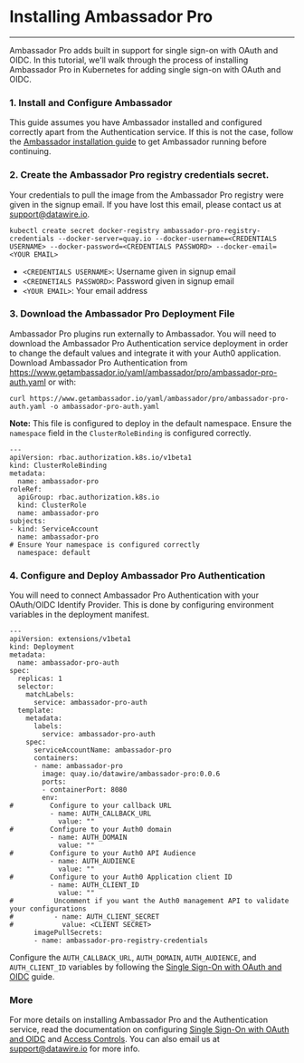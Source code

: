 # Installing Ambassador Pro
---

Ambassador Pro adds built in support for single sign-on with OAuth and OIDC. In this tutorial, we'll walk through the process of installing Ambassador Pro in Kubernetes for adding single sign-on with OAuth and OIDC. 

### 1. Install and Configure Ambassador
This guide assumes you have Ambassador installed and configured correctly apart from the Authentication service. If this is not the case, follow the [Ambassador installation guide](/user-guide/getting-started) to get Ambassador running before continuing.

### 2. Create the Ambassador Pro registry credentials secret.
Your credentials to pull the image from the Ambassador Pro registry were given in the signup email. If you have lost this email, please contact us at support@datawire.io.

```
kubectl create secret docker-registry ambassador-pro-registry-credentials --docker-server=quay.io --docker-username=<CREDENTIALS USERNAME> --docker-password=<CREDENTIALS PASSWORD> --docker-email=<YOUR EMAIL>
```
- `<CREDENTIALS USERNAME>`: Username given in signup email
- `<CREDNETIALS PASSWORD>`: Password given in signup email
- `<YOUR EMAIL>`: Your email address

### 3. Download the Ambassador Pro Deployment File 
Ambassador Pro plugins run externally to Ambassador. You will need to download the Ambassador Pro Authentication service deployment in order to change the default values and integrate it with your Auth0 application. Download Ambassador Pro Authentication from https://www.getambassador.io/yaml/ambassador/pro/ambassador-pro-auth.yaml or with:

```
curl https://www.getambassador.io/yaml/ambassador/pro/ambassador-pro-auth.yaml -o ambassador-pro-auth.yaml
```
**Note:** This file is configured to deploy in the default namespace. Ensure the `namespace` field in the `ClusterRoleBinding` is configured correctly.

```
---
apiVersion: rbac.authorization.k8s.io/v1beta1
kind: ClusterRoleBinding
metadata:
  name: ambassador-pro
roleRef:
  apiGroup: rbac.authorization.k8s.io
  kind: ClusterRole
  name: ambassador-pro
subjects:
- kind: ServiceAccount
  name: ambassador-pro
# Ensure Your namespace is configured correctly
  namespace: default 
```

### 4. Configure and Deploy Ambassador Pro Authentication
You will need to connect Ambassador Pro Authentication with your OAuth/OIDC Identify Provider. This is done by configuring environment variables in the deployment manifest.

```
---
apiVersion: extensions/v1beta1
kind: Deployment
metadata:
  name: ambassador-pro-auth
spec:
  replicas: 1
  selector:
    matchLabels:
      service: ambassador-pro-auth
  template:
    metadata:
      labels:
        service: ambassador-pro-auth
    spec:
      serviceAccountName: ambassador-pro
      containers:
      - name: ambassador-pro
        image: quay.io/datawire/ambassador-pro:0.0.6
        ports:
        - containerPort: 8080
        env:
#         Configure to your callback URL
          - name: AUTH_CALLBACK_URL
            value: ""
#         Configure to your Auth0 domain
          - name: AUTH_DOMAIN
            value: ""
#         Configure to your Auth0 API Audience
          - name: AUTH_AUDIENCE
            value: ""
#         Configure to your Auth0 Application client ID
          - name: AUTH_CLIENT_ID
            value: ""
#          Uncomment if you want the Auth0 management API to validate your configurations
#          - name: AUTH_CLIENT_SECRET
#            value: <CLIENT SECRET>
      imagePullSecrets:
      - name: ambassador-pro-registry-credentials
```

Configure the `AUTH_CALLBACK_URL`, `AUTH_DOMAIN`, `AUTH_AUDIENCE`, and `AUTH_CLIENT_ID` variables by following the [Single Sign-On with OAuth and OIDC](/user-guide/oauth-oidc-auth) guide.

### More
For more details on installing Ambassador Pro and the Authentication service, read the documentation on configuring [Single Sign-On with OAuth and OIDC](/user-guide/oauth-oidc-auth) and [Access Controls](/reference/services/access-control). You can also email us at support@datawire.io for more info.